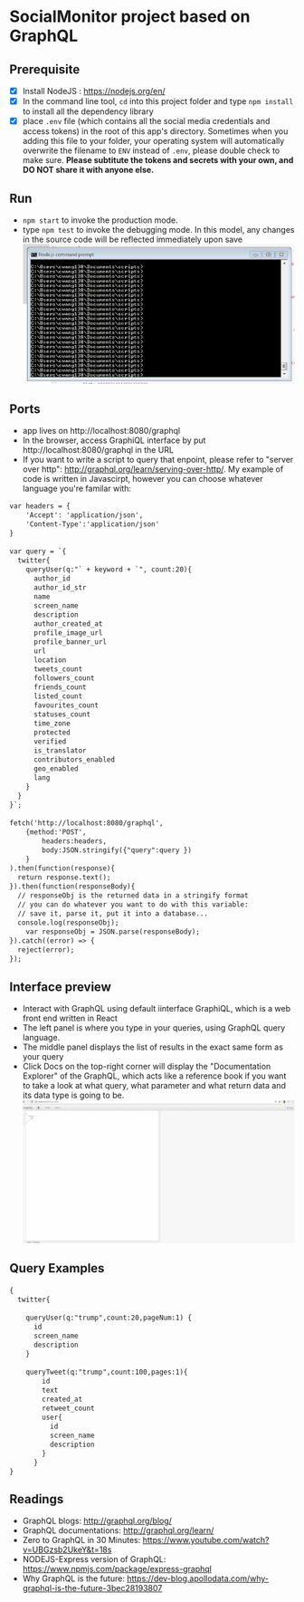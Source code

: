# SocialMonitor project based on GraphQL

## Prerequisite
- [x] Install NodeJS : https://nodejs.org/en/
- [x] In the command line tool, ```cd``` into this project folder and type ```npm install``` to install all the dependency library
- [x] place ```.env``` file (which contains all the social media credentials and access tokens) in the root of this app's directory. Sometimes when you adding this file to your folder, your operating system will automatically overwrite the filename to ```ENV``` instead of ```.env```, please double check to make sure. __Please subtitute the tokens and secrets with your own, and DO NOT share it with anyone else.__

## Run
- ```npm start``` to invoke the production mode.
- type ```npm test``` to invoke the debugging mode. In this model, any changes in the source code will be reflected immediately upon save
![gif](prerequisite.gif)

## Ports
- app lives on http://localhost:8080/graphql
- In the browser, access GraphiQL interface by put http://localhost:8080/graphql in the URL
- If you want to write a script to query that enpoint, please refer to "server over http": http://graphql.org/learn/serving-over-http/. My example of code is written in Javascirpt, however you can choose whatever language you're familar with: 
```
var headers = { 
	'Accept': 'application/json',
	'Content-Type':'application/json'
} 

var query = `{
  twitter{
	queryUser(q:"` + keyword + `", count:20){
	  author_id
	  author_id_str
	  name
	  screen_name
	  description
	  author_created_at
	  profile_image_url
	  profile_banner_url
	  url
	  location
	  tweets_count
	  followers_count
	  friends_count
	  listed_count
	  favourites_count
	  statuses_count
	  time_zone
	  protected
	  verified
	  is_translator
	  contributors_enabled
	  geo_enabled
	  lang
	}
  }
}`;

fetch('http://localhost:8080/graphql',
	{method:'POST',
		headers:headers,
		body:JSON.stringify({"query":query })
	}
).then(function(response){
  return response.text();
}).then(function(responseBody){
  // responseObj is the returned data in a stringify format
  // you can do whatever you want to do with this variable: 
  // save it, parse it, put it into a database...
  console.log(responseObj);
	var responseObj = JSON.parse(responseBody);		
}).catch((error) => {
  reject(error);
});
```

## Interface preview
- Interact with GraphQL using default iinterface GraphiQL, which is a web front end written in React
- The left panel is where you type in your queries, using GraphQL query language. 
- The middle panel displays the list of results in the exact same form as your query
- Click Docs on the top-right corner will display the "Documentation Explorer" of the GraphQL, which acts like a reference book if you want to take a look at what query, what parameter and what return data and its data type is going to be.
![gif](interface.gif)

## Query Examples
```
{
  twitter{
    
    queryUser(q:"trump",count:20,pageNum:1) {
      id
      screen_name
      description
    }
    
    queryTweet(q:"trump",count:100,pages:1){
        id
        text
        created_at
        retweet_count
        user{
          id
          screen_name
          description
        }
      }
}
```

## Readings
- GraphQL blogs: http://graphql.org/blog/
- GraphQL documentations: http://graphql.org/learn/
- Zero to GraphQL in 30 Minutes: https://www.youtube.com/watch?v=UBGzsb2UkeY&t=18s
- NODEJS-Express version of GraphQL: https://www.npmjs.com/package/express-graphql
- Why GraphQL is the future: https://dev-blog.apollodata.com/why-graphql-is-the-future-3bec28193807

